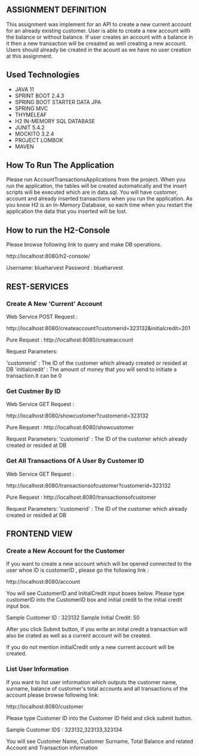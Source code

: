 ## ASSIGNMENT DEFINITION

This assignment was implement for an API to create a new current account
for an already existing customer. User is able to create a new account with
the balance or without balance. If user creates an account with a balance in it
then a new transaction will be creaated as well creating a new account. Users should already be created
in the acount as we have no user creation at this assignment.

## Used Technologies

* JAVA 11
* SPRINT BOOT 2.4.3
* SPRING BOOT STARTER DATA JPA
* SPRING MVC
* THYMELEAF   
* H2 IN-MEMORY SQL DATABASE
* JUNIT 5.4.2
* MOCKITO 3.2.4
* PROJECT LOMBOK 
* MAVEN

## How To Run The Application
Please run AccountTransactionsApplications from the project. When you run the application,
the tables will be created automatically and the insert scripts will be executed which are in data.sql.
You will have customer, account and already inserted transactions when you run the application.
As you know H2 is an In-Memory Database, so each time when you restart the application the data that you inserted
will be lost.

## How to run the H2-Console

Please browse following link to query and make DB operations.

http://localhost:8080/h2-console/

Username: blueharvest
Password : blueharvest
    
## REST-SERVICES

### Create A New 'Current' Account

Web Service POST Request : 

http://localhost:8080/createaccount?customerid=323132&initialcredit=201

Pure Request :
http://localhost:8080/createaccount

Request Parameters:

'customerid' : The ID of the customer which already created or resided at DB
'initialcredit' : The amount of money that you will send to initiate a transaction.It can be 0

### Get Custmer By ID

Web Service GET Request : 

http://localhost:8080/showcustomer?customerid=323132

Pure Request :
http://localhost:8080/showcustomer

Request Parameters:
'customerid' : The ID of the customer which already created or resided at DB

### Get All Transactions Of A User By Customer ID

Web Service GET Request :

http://localhost:8080/transactionsofcustomer?customerid=323132

Pure Request :
http://localhost:8080/transactionsofcustomer

Request Parameters:
'customerid' : The ID of the customer which already created or resided at DB

## FRONTEND VIEW 

### Create a New Account for the Customer

If you want to create a new account which will be opened connected to the user 
whoe ID is customerID , please go the following link :

http://localhost:8080/account

You will see CustomerID and InitialCredit input boxes below. Please
type customerID into the CustomerID box and initial credit to the initial credit input box.

Sample Customer ID : 323132
Sample Initial Credit: 50

After you click Submit button, if you write an inital credit a transaction will also be crated as well as a
current account will be  created.

If you do not mention initialCredit only a new current account will be created.

### List User Information

If you want to list user information which outputs the customer name,
surname, balance of customer's total accounts and all transactions of the 
account please browse following link: 

http://localhost:8080/customer

Please type Customer ID into the Customer ID field and click submit button.

Sample Customer IDS : 323132,323133,323134

You will see Customer Name, Customer Surname, Total Balance and related
Account and Transaction information




